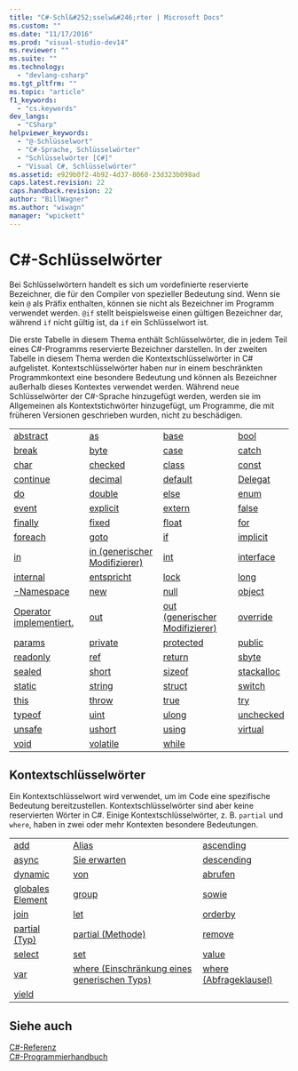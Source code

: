 ```yaml
---
title: "C#-Schl&#252;sselw&#246;rter | Microsoft Docs"
ms.custom: ""
ms.date: "11/17/2016"
ms.prod: "visual-studio-dev14"
ms.reviewer: ""
ms.suite: ""
ms.technology: 
  - "devlang-csharp"
ms.tgt_pltfrm: ""
ms.topic: "article"
f1_keywords: 
  - "cs.keywords"
dev_langs: 
  - "CSharp"
helpviewer_keywords: 
  - "@-Schlüsselwort"
  - "C#-Sprache, Schlüsselwörter"
  - "Schlüsselwörter [C#]"
  - "Visual C#, Schlüsselwörter"
ms.assetid: e929b0f2-4b92-4d37-8060-23d323b098ad
caps.latest.revision: 22
caps.handback.revision: 22
author: "BillWagner"
ms.author: "wiwagn"
manager: "wpickett"
---
```

# C#-Schl&#252;sselw&#246;rter
Bei Schlüsselwörtern handelt es sich um vordefinierte reservierte Bezeichner, die für den Compiler von spezieller Bedeutung sind.  Wenn sie kein `@` als Präfix enthalten, können sie nicht als Bezeichner im Programm verwendet werden.  `@if` stellt beispielsweise einen gültigen Bezeichner dar, während `if` nicht gültig ist, da `if` ein Schlüsselwort ist.  
  
 Die erste Tabelle in diesem Thema enthält Schlüsselwörter, die in jedem Teil eines C\#\-Programms reservierte Bezeichner darstellen.  In der zweiten Tabelle in diesem Thema werden die Kontextschlüsselwörter in C\# aufgelistet.  Kontextschlüsselwörter haben nur in einem beschränkten Programmkontext eine besondere Bedeutung und können als Bezeichner außerhalb dieses Kontextes verwendet werden.  Während neue Schlüsselwörter der C\#\-Sprache hinzugefügt werden, werden sie im Allgemeinen als Kontextstichwörter hinzugefügt, um Programme, die mit früheren Versionen geschrieben wurden, nicht zu beschädigen.  
  
|||||  
|-|-|-|-|  
|[abstract](../../../csharp/language-reference/keywords/abstract.md)|[as](../../../csharp/language-reference/keywords/as.md)|[base](../../../csharp/language-reference/keywords/base.md)|[bool](../../../csharp/language-reference/keywords/bool.md)|  
|[break](../../../csharp/language-reference/keywords/break.md)|[byte](../../../csharp/language-reference/keywords/byte.md)|[case](../../../csharp/language-reference/keywords/switch.md)|[catch](../../../csharp/language-reference/keywords/try-catch.md)|  
|[char](../../../csharp/language-reference/keywords/char.md)|[checked](../../../csharp/language-reference/keywords/checked.md)|[class](../../../csharp/language-reference/keywords/class.md)|[const](../../../csharp/language-reference/keywords/const.md)|  
|[continue](../../../csharp/language-reference/keywords/continue.md)|[decimal](../../../csharp/language-reference/keywords/decimal.md)|[default](../../../csharp/language-reference/keywords/default.md)|[Delegat](../../../csharp/language-reference/keywords/delegate.md)|  
|[do](../../../csharp/language-reference/keywords/do.md)|[double](../../../csharp/language-reference/keywords/double.md)|[else](../../../csharp/language-reference/keywords/if-else.md)|[enum](../../../csharp/language-reference/keywords/enum.md)|  
|[event](../../../csharp/language-reference/keywords/event.md)|[explicit](../../../csharp/language-reference/keywords/explicit.md)|[extern](../../../csharp/language-reference/keywords/extern.md)|[false](../../../csharp/language-reference/keywords/false.md)|  
|[finally](../../../csharp/language-reference/keywords/try-finally.md)|[fixed](../../../csharp/language-reference/keywords/fixed-statement.md)|[float](../../../csharp/language-reference/keywords/float.md)|[for](../../../csharp/language-reference/keywords/for.md)|  
|[foreach](../../../csharp/language-reference/keywords/foreach-in.md)|[goto](../../../csharp/language-reference/keywords/goto.md)|[if](../../../csharp/language-reference/keywords/if-else.md)|[implicit](../../../csharp/language-reference/keywords/implicit.md)|  
|[in](../../../csharp/language-reference/keywords/foreach-in.md)|[in \(generischer Modifizierer\)](../../../csharp/language-reference/keywords/in-generic-modifier.md)|[int](../../../csharp/language-reference/keywords/int.md)|[interface](../../../csharp/language-reference/keywords/interface.md)|  
|[internal](../../../csharp/language-reference/keywords/internal.md)|[entspricht](../../../csharp/language-reference/keywords/is.md)|[lock](../../../csharp/language-reference/keywords/lock-statement.md)|[long](../../../csharp/language-reference/keywords/long.md)|  
|[\-Namespace](../../../csharp/language-reference/keywords/namespace.md)|[new](../../../csharp/language-reference/keywords/new.md)|[null](../../../csharp/language-reference/keywords/null.md)|[object](../../../csharp/language-reference/keywords/object.md)|  
|[Operator implementiert.](../../../csharp/language-reference/keywords/operator.md)|[out](../../../csharp/language-reference/keywords/out.md)|[out \(generischer Modifizierer\)](../../../csharp/language-reference/keywords/out-generic-modifier.md)|[override](../../../csharp/language-reference/keywords/override.md)|  
|[params](../../../csharp/language-reference/keywords/params.md)|[private](../../../csharp/language-reference/keywords/private.md)|[protected](../../../csharp/language-reference/keywords/protected.md)|[public](../../../csharp/language-reference/keywords/public.md)|  
|[readonly](../../../csharp/language-reference/keywords/readonly.md)|[ref](../../../csharp/language-reference/keywords/ref.md)|[return](../../../csharp/language-reference/keywords/return.md)|[sbyte](../../../csharp/language-reference/keywords/sbyte.md)|  
|[sealed](../../../csharp/language-reference/keywords/sealed.md)|[short](../../../csharp/language-reference/keywords/short.md)|[sizeof](../../../csharp/language-reference/keywords/sizeof.md)|[stackalloc](../../../csharp/language-reference/keywords/stackalloc.md)|  
|[static](../../../csharp/language-reference/keywords/static.md)|[string](../../../csharp/language-reference/keywords/string.md)|[struct](../../../csharp/language-reference/keywords/struct.md)|[switch](../../../csharp/language-reference/keywords/switch.md)|  
|[this](../../../csharp/language-reference/keywords/this.md)|[throw](../../../csharp/language-reference/keywords/throw.md)|[true](../../../csharp/language-reference/keywords/true.md)|[try](../../../csharp/language-reference/keywords/try-catch.md)|  
|[typeof](../../../csharp/language-reference/keywords/typeof.md)|[uint](../../../csharp/language-reference/keywords/uint.md)|[ulong](../../../csharp/language-reference/keywords/ulong.md)|[unchecked](../../../csharp/language-reference/keywords/unchecked.md)|  
|[unsafe](../../../csharp/language-reference/keywords/unsafe.md)|[ushort](../../../csharp/language-reference/keywords/ushort.md)|[using](../../../csharp/language-reference/keywords/using.md)|[virtual](../../../csharp/language-reference/keywords/virtual.md)|  
|[void](../../../csharp/language-reference/keywords/void.md)|[volatile](../../../csharp/language-reference/keywords/volatile.md)|[while](../../../csharp/language-reference/keywords/while.md)||  
  
## Kontextschlüsselwörter  
 Ein Kontextschlüsselwort wird verwendet, um im Code eine spezifische Bedeutung bereitzustellen. Kontextschlüsselwörter sind aber keine reservierten Wörter in C\#.  Einige Kontextschlüsselwörter, z. B. `partial` und `where`, haben in zwei oder mehr Kontexten besondere Bedeutungen.  
  
||||  
|-|-|-|  
|[add](../../../csharp/language-reference/keywords/add.md)|[Alias](../../../csharp/language-reference/keywords/extern-alias.md)|[ascending](../../../csharp/language-reference/keywords/ascending.md)|  
|[async](../../../csharp/language-reference/keywords/async.md)|[Sie erwarten](../../../csharp/language-reference/keywords/await.md)|[descending](../../../csharp/language-reference/keywords/descending.md)|  
|[dynamic](../../../csharp/language-reference/keywords/dynamic.md)|[von](../../../csharp/language-reference/keywords/from-clause.md)|[abrufen](../../../csharp/language-reference/keywords/get.md)|  
|[globales Element](../../../csharp/language-reference/keywords/global.md)|[group](../../../csharp/language-reference/keywords/group-clause.md)|[sowie](../../../csharp/language-reference/keywords/into.md)|  
|[join](../../../csharp/language-reference/keywords/join-clause.md)|[let](../../../csharp/language-reference/keywords/let-clause.md)|[orderby](../../../csharp/language-reference/keywords/orderby-clause.md)|  
|[partial \(Typ\)](../../../csharp/language-reference/keywords/partial-type.md)|[partial \(Methode\)](../../../csharp/language-reference/keywords/partial-method.md)|[remove](../../../csharp/language-reference/keywords/remove.md)|  
|[select](../../../csharp/language-reference/keywords/select-clause.md)|[set](../../../csharp/language-reference/keywords/set.md)|[value](../../../csharp/language-reference/keywords/value.md)|  
|[var](../../../csharp/language-reference/keywords/var.md)|[where \(Einschränkung eines generischen Typs\)](../../../csharp/language-reference/keywords/where-generic-type-constraint.md)|[where \(Abfrageklausel\)](../../../csharp/language-reference/keywords/where-clause.md)|  
|[yield](../../../csharp/language-reference/keywords/yield.md)||  
  
## Siehe auch  
 [C\#\-Referenz](../../../csharp/language-reference/index.md)   
 [C\#\-Programmierhandbuch](../../../csharp/programming-guide/index.md)
